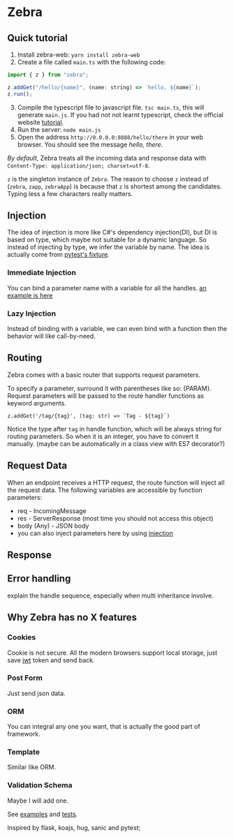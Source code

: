# Zebra

## Quick tutorial

1. Install zebra-web: `yarn install zebra-web`
2. Create a file called `main.ts` with the following code:

```javascript
import { z } from "zebra";

z.addGet("/hello/{name}", (name: string) => `hello, ${name}`);
z.run();
```

3. Compile the typescript file to javascript file. `tsc main.ts`, this will generate `main.js`.
If you had not not learnt typescript, check the official website [tutorial](https://www.typescriptlang.org/docs/handbook/typescript-in-5-minutes.html).
3. Run the server: `node main.js`
4. Open the address `http://0.0.0.0:8888/hello/there` in your web browser. You should see the message *hello, there*.


*By default*, Zebra treats all the incoming data and response data with `Content-Type: application/json; charset=utf-8`.

`z` is the singleton instance of `Zebra`. The reason to choose `z` instead of (`zebra`, `zapp`, `zebraApp`) is because that `z` is shortest among the candidates.
Typing less a few characters really matters.


## Injection
The idea of injection is more like C#'s dependency injection(DI), but DI is based on type, which maybe not suitable for a dynamic language.
So instead of injecting by type, we infer the variable by name. The idea is actually come from [pytest's fixture](https://docs.pytest.org/en/2.8.7/fixture.html).

### Immediate Injection
You can bind a parameter name with a variable for all the handles. [an example is here](TODO:)

### Lazy Injection
Instead of binding with a variable, we can even bind with a function then the behavior will like call-by-need.


## Routing
Zebra comes with a basic router that supports request parameters.

To specify a parameter, surround it with parentheses like so: {PARAM}. Request parameters will be passed to the route handler functions as keyword arguments.

```
z.addGet('/tag/{tag}', (tag: str) => `Tag - ${tag}`)
```
Notice the type after `tag` in handle function, which will be always string for routing parameters.
So when it is an integer, you have to convert it manually. (maybe can be automatically in a class view with ES7 decorator?)

## Request Data
When an endpoint receives a HTTP request, the route function will inject all the request data.
The following variables are accessible by function parameters:

* req - IncomingMessage
* res - ServerResponse (most time you should not access this object)
* body (Any) - JSON body
* you can also inject parameters here by using [injection](#injection)

## Response


## Error handling
explain the handle sequence, especially when multi inheritance involve.


## Why Zebra has no X features
### Cookies
Cookie is not secure. All the modern browsers support local storage, just save [jwt](https://jwt.io/) token and send back.
### Post Form
Just send json data.
### ORM
You can integral any one you want, that is actually the good part of framework.
### Template
Similar like ORM.
### Validation Schema
Maybe I will add one.

See [examples](https://github.com/zhy0216/zebra/tree/master/examples) and [tests](https://github.com/zhy0216/zebra/tree/master/test).

Inspired by flask, koajs, hug, sanic and pytest;
